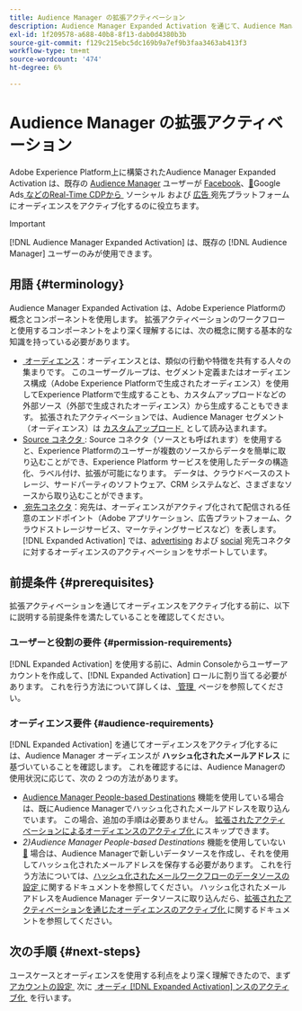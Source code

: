 ```yaml
---
title: Audience Manager の拡張アクティベーション
description: Audience Manager Expanded Activation を通じて、Audience Manager オーディエンスをソーシャルおよび広告の宛先に対してアクティブ化する方法について説明します。
exl-id: 1f209578-a688-40b8-8f13-dab0d4380b3b
source-git-commit: f129c215ebc5dc169b9a7ef9b3faa3463ab413f3
workflow-type: tm+mt
source-wordcount: '474'
ht-degree: 6%

---
```


# Audience Manager の拡張アクティベーション

Adobe Experience Platform上に構築されたAudience Manager Expanded Activation は、既存の [Audience Manager](https://experienceleague.adobe.com/ja/docs/audience-manager/user-guide/aam-home) ユーザーが [Facebook](../destinations/catalog/social/overview.md)、[&#128279;](../destinations/catalog/social/facebook.md)Google Ads[&#x200B; などのReal-Time CDPから &#x200B;](../destinations/catalog/advertising/overview.md) ソーシャル  および [&#x200B; 広告 &#x200B;](../destinations/catalog/advertising/google-ads-destination.md) 宛先プラットフォームにオーディエンスをアクティブ化するのに役立ちます。

>[!IMPORTANT]
>
>[!DNL Audience Manager Expanded Activation] は、既存の [!DNL Audience Manager] ユーザーのみが使用できます。

## 用語 {#terminology}

Audience Manager Expanded Activation は、Adobe Experience Platformの概念とコンポーネントを使用します。 拡張アクティベーションのワークフローと使用するコンポーネントをより深く理解するには、次の概念に関する基本的な知識を持っている必要があります。

* [&#x200B; オーディエンス &#x200B;](../segmentation/ui/overview.md)：オーディエンスとは、類似の行動や特徴を共有する人々の集まりです。 このユーザーグループは、セグメント定義またはオーディエンス構成（Adobe Experience Platformで生成されたオーディエンス）を使用してExperience Platformで生成することも、カスタムアップロードなどの外部ソース（外部で生成されたオーディエンス）から生成することもできます。 拡張されたアクティベーションでは、Audience Manager セグメント（オーディエンス）は [&#x200B; カスタムアップロード &#x200B;](../segmentation/ui/audience-portal.md#import-audience) として読み込まれます。
* [Source コネクタ &#x200B;](../sources/home.md): Source コネクタ（ソースとも呼ばれます）を使用すると、Experience Platformのユーザーが複数のソースからデータを簡単に取り込むことができ、Experience Platform サービスを使用したデータの構造化、ラベル付け、拡張が可能になります。 データは、クラウドベースのストレージ、サードパーティのソフトウェア、CRM システムなど、さまざまなソースから取り込むことができます。
* [&#x200B; 宛先コネクタ &#x200B;](../destinations/home.md)：宛先は、オーディエンスがアクティブ化されて配信される任意のエンドポイント（Adobe アプリケーション、広告プラットフォーム、クラウドストレージサービス、マーケティングサービスなど）を表します。 [!DNL Expanded Activation] では、[advertising](../destinations/catalog/advertising/overview.md) および [social](../destinations/catalog/social/overview.md) 宛先コネクタに対するオーディエンスのアクティベーションをサポートしています。

## 前提条件 {#prerequisites}

拡張アクティベーションを通じてオーディエンスをアクティブ化する前に、以下に説明する前提条件を満たしていることを確認してください。

### ユーザーと役割の要件 {#permission-requirements}

[!DNL Expanded Activation] を使用する前に、Admin Consoleからユーザーアカウントを作成して、[!DNL Expanded Activation] ロールに割り当てる必要があります。 これを行う方法について詳しくは、[&#x200B; 管理 &#x200B;](administration.md) ページを参照してください。

### オーディエンス要件 {#audience-requirements}

[!DNL Expanded Activation] を通じてオーディエンスをアクティブ化するには、Audience Manager オーディエンスが **ハッシュ化されたメールアドレス** に基づいていることを確認します。 これを確認するには、Audience Managerの使用状況に応じて、次の 2 つの方法があります。

* [Audience Manager People-based Destinations](https://experienceleague.adobe.com/ja/docs/audience-manager/user-guide/features/destinations/people-based/people-based-destinations-overview) 機能を使用している場合は、既にAudience Managerでハッシュ化されたメールアドレスを取り込んでいます。 この場合、追加の手順は必要ありません。 [&#x200B; 拡張されたアクティベーションによるオーディエンスのアクティブ化 &#x200B;](activate-audiences.md) にスキップできます。
* _2&rbrace;Audience Manager People-based Destinations_ 機能を使用していない [&#128279;](https://experienceleague.adobe.com/ja/docs/audience-manager/user-guide/features/destinations/people-based/people-based-destinations-overview) 場合は、Audience Managerで新しいデータソースを作成し、それを使用してハッシュ化されたメールアドレスを保存する必要があります。 これを行う方法については、[&#x200B; ハッシュ化されたメールワークフローのデータソースの設定 &#x200B;](https://experienceleague.adobe.com/ja/docs/audience-manager/user-guide/features/data-sources/create-data-source-hashed-emails) に関するドキュメントを参照してください。 ハッシュ化されたメールアドレスをAudience Manager データソースに取り込んだら、[&#x200B; 拡張されたアクティベーションを通じたオーディエンスのアクティブ化 &#x200B;](activate-audiences.md) に関するドキュメントを参照してください。

## 次の手順 {#next-steps}

ユースケースとオーディエンスを使用する利点をより深く理解できたので、まず [&#x200B; アカウントの設定 &#x200B;](administration.md) 次に [&#x200B; オーディ [!DNL Expanded Activation] ンスのアクティブ化 &#x200B;](activate-audiences.md) を行います。
